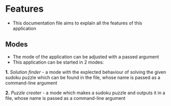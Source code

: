# Features
- This documentation file aims to explain all the features of this application

## Modes
- The mode of the application can be adjusted with a passed argument 
- This application can be started in 2 modes:

**1.** *Solution finder* - a mode with the explected behaviour of solving the given sudoku puzzle which can be found in the file, whose name is passed as a command-line argument

**2.** *Puzzle creater* - a mode which makes a sudoku puzzle and outputs it in a file, whose name is passed as a command-line argument 